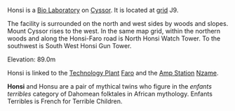 Honsi is a [Bio Laboratory](Bio_Laboratory.md) on [Cyssor](Cyssor.md). It is
located at [grid](../terminology/Map_grid.md) J9.

The facility is surrounded on the north and west sides by woods and slopes.
Mount Cyssor rises to the west. In the same map grid, within the northern woods
and along the Honsi-Faro road is North Honsi Watch Tower. To the southwest is
South West Honsi Gun Tower.

Elevation: 89.0m

Honsi is linked to the [Technology Plant](Technology_Plant.md)
[Faro](../facilities/Faro.md) and the [Amp Station](Amp_Station.md)
[Nzame](../facilities/Nzame.md).

**Honsi** and Honsu are a pair of mythical twins who figure in the _enfants
terribles_ category of Dahomean folktales in African mythology. Enfants
Terribles is French for Terrible Children.

<!--[Category:Facilities](Category:Facilities.md)-->
